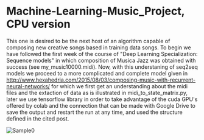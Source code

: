 # Machine-Learning-Music_Project, CPU version

This one is desired to be the next host of an algorithm capable of composing new creative songs based in training data songs. To begin we have followed the first week of the course of "Deep Learning Specialization: Sequence models" in which composition of Musica Jazz was obtained with success (see my_music10000.midi). Now, with this understaning of seq2seq models we proceed to a more complicated and complete model given in http://www.hexahedria.com/2015/08/03/composing-music-with-recurrent-neural-networks/ for which we first get an understanding about the midi files and the extaction of data as is illustrated in midi_to_state_matrix.py, later we use tensorflow library in order to take advantage of the cuda GPU's offered by colab and the connection that can be made with Google Drive to save the output and restart the run at any time, and used the structure defined in the cited post.


![Sample0](https://drive.google.com/file/d/1rKS186Z4wComAe_J6vSi8dQQ1wMUa8lY/view?usp=sharing)



